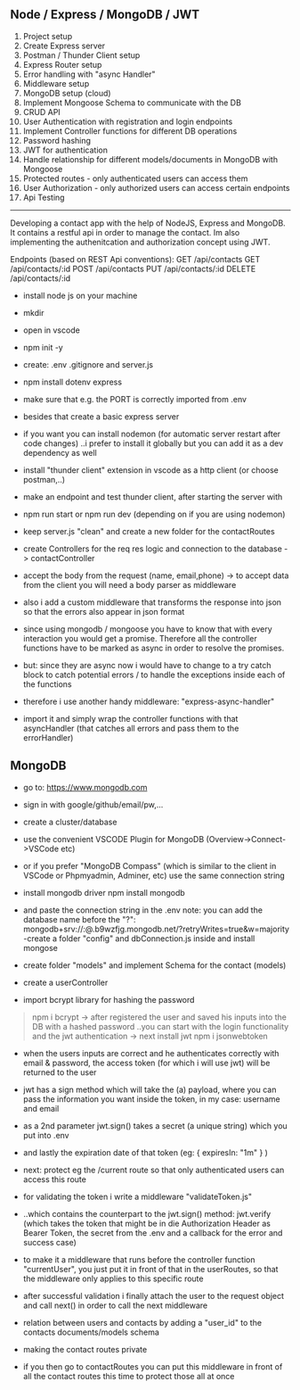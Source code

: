 ## Node / Express / MongoDB / JWT 

1. Project setup
2. Create Express server
3. Postman / Thunder Client setup
4. Express Router setup
5. Error handling with "async Handler"
6. Middleware setup
7. MongoDB setup (cloud)
8. Implement Mongoose Schema to communicate with the DB
9. CRUD API
10. User Authentication with registration and login endpoints
11. Implement Controller functions for different DB operations
12. Password hashing
13. JWT for authentication 
14. Handle relationship for different models/documents in MongoDB with Mongoose
15. Protected routes - only authenticated users can access them
16. User Authorization - only authorized users can access certain endpoints
17. Api Testing

---

Developing a contact app with the help of NodeJS, Express and MongoDB. 
It contains a restful api in order to manage the contact.
Im also implementing the authenitcation and authorization concept using JWT.

Endpoints (based on REST Api conventions):
GET        /api/contacts
GET        /api/contacts/:id
POST      /api/contacts
PUT        /api/contacts/:id
DELETE  /api/contacts/:id

- install node js on your machine
- mkdir <project folder>
- open in vscode
- npm init -y
- create: .env  .gitignore  and server.js
- npm install dotenv express
- make sure that e.g. the PORT is correctly imported from .env
- besides that create a basic express server
- if you want you can install nodemon (for automatic server restart after code changes)
..i prefer to install it globally but you can add it as a dev dependency as well
- install "thunder client" extension in vscode as a http client (or choose postman,..)
- make an endpoint and test thunder client, after starting the server with
- npm run start or npm run dev (depending on if you are using nodemon)

- keep server.js "clean" and create a new folder for the contactRoutes
- create Controllers for the req res logic and connection to the database -> contactController

- accept the body from the request (name, email,phone)
-> to accept data from the client you will need a body parser as middleware
- also i add a custom middleware that transforms the response into json so that the errors also appear in json format

- since using mongodb / mongoose you have to know that with every interaction you would get a promise. Therefore all the controller functions have to be marked as async in order to resolve the promises.
- but: since they are async now i would have to change to a try catch block to catch potential errors / to handle the exceptions inside each of the functions 
- therefore i use another handy middleware: "express-async-handler"
- import it and simply wrap the controller functions with that asyncHandler (that catches all errors and pass them to the errorHandler) 


## MongoDB
- go to: https://www.mongodb.com
- sign in with google/github/email/pw,...
- create a cluster/database
- use the convenient VSCODE Plugin for MongoDB (Overview->Connect->VSCode etc)
- or if you prefer "MongoDB Compass" (which is similar to the client in VSCode or Phpmyadmin, Adminer, etc) use the same connection string
- install mongodb driver
npm install mongodb
- and paste the connection string in the .env
note: you can add the database name before the "?":
mongodb+srv://<username>:<password>@<project name>.b9wzfjg.mongodb.net/<db name>?retryWrites=true&w=majority
-create a folder "config" and dbConnection.js inside and install mongose

- create folder "models" and implement Schema for the contact (models)
- create a userController
- import bcrypt library for hashing the password
> npm i bcrypt
-> after registered the user and saved his inputs into the DB with a hashed password
..you can start with the login functionality and the jwt authentication
-> next install jwt
> npm i jsonwebtoken

- when the users inputs are correct and he authenticates correctly with email & password, the access token (for which i will use jwt) will be returned to the user 
- jwt has a sign method which will take the (a) payload, where you can pass the information you want inside the token, in my case: username and email
- as a 2nd parameter jwt.sign() takes a secret (a unique string) which you put into .env
- and lastly the expiration date of that token (eg: { expiresIn: "1m" } )

- next: protect eg the /current route so that only authenticated users can access this route
- for validating the token i write a middleware "validateToken.js"
- ..which contains the counterpart to the jwt.sign() method: jwt.verify (which takes the token that might be  in die Authorization Header as Bearer Token, the secret from the .env and a callback for the error and success case)
- to make it a middleware that runs before the controller function "currentUser", you just put it in front of that in the userRoutes, so that the middleware only applies to this specific route
- after successful validation i finally attach the user to the request object and call next() in order to call the next middleware

- relation between users and contacts by adding a "user_id" to the contacts documents/models schema
- making the contact routes private
- if you then go to contactRoutes you can put this middleware in front of all the contact routes this time to protect those all at once
